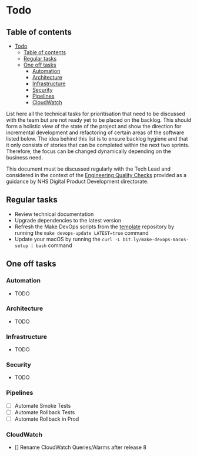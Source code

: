 # Todo

## Table of contents

- [Todo](#todo)
  - [Table of contents](#table-of-contents)
  - [Regular tasks](#regular-tasks)
  - [One off tasks](#one-off-tasks)
    - [Automation](#automation)
    - [Architecture](#architecture)
    - [Infrastructure](#infrastructure)
    - [Security](#security)
    - [Pipelines](#pipelines)
    - [CloudWatch](#cloudwatch)

List here all the technical tasks for prioritisation that need to be discussed with the team but are not ready yet to be placed on the backlog. This should form a holistic view of the state of the project and show the direction for incremental development and refactoring of certain areas of the software listed below. The idea behind this list is to ensure backlog hygiene and that it only consists of stories that can be completed within the next two sprints. Therefore, the focus can be changed dynamically depending on the business need.

This document must be discussed regularly with the Tech Lead and considered in the context of the [Engineering Quality Checks](https://github.com/NHSDigital/software-engineering-quality-framework/blob/main/quality-checks.md) provided as a guidance by NHS Digital Product Development directorate.

## Regular tasks

- Review technical documentation
- Upgrade dependencies to the latest version
- Refresh the Make DevOps scripts from the [template](https://github.com/nhsd-exeter/make-devops) repository by running the `make devops-update LATEST=true` command
- Update your macOS by running the `curl -L bit.ly/make-devops-macos-setup | bash` command

## One off tasks

### Automation

- TODO

### Architecture

- TODO

### Infrastructure

- TODO

### Security

- TODO

### Pipelines

- [ ] Automate Smoke Tests
- [ ] Automate Rollback Tests
- [ ] Automate Rollback in Prod

### CloudWatch

- [] Rename CloudWatch Queries/Alarms after release 8

